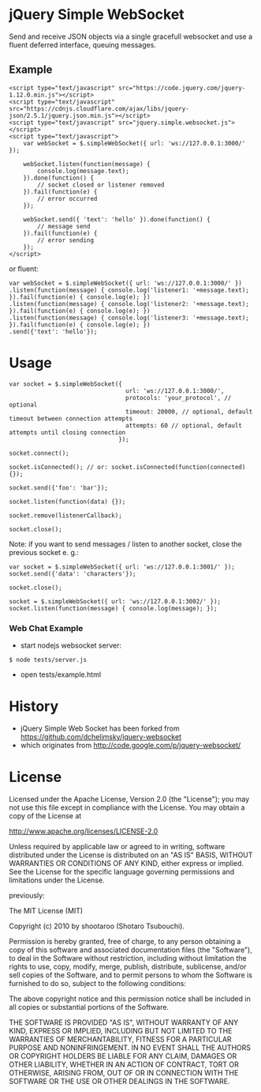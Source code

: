# jQuery Simple WebSocket
Send and receive JSON objects via a single gracefull websocket and use a fluent deferred interface, queuing messages.

## Example

```
<script type="text/javascript" src="https://code.jquery.com/jquery-1.12.0.min.js"></script>
<script type="text/javascript" src="https://cdnjs.cloudflare.com/ajax/libs/jquery-json/2.5.1/jquery.json.min.js"></script>
<script type="text/javascript" src="jquery.simple.websocket.js"></script>
<script type="text/javascript">
    var webSocket = $.simpleWebSocket({ url: 'ws://127.0.0.1:3000/' });

    webSocket.listen(function(message) {
        console.log(message.text);
    }).done(function() {
        // socket closed or listener removed
    }).fail(function(e) {
        // error occurred
    });

    webSocket.send({ 'text': 'hello' }).done(function() {
        // message send
    }).fail(function(e) {
        // error sending
    });
</script>
```

or fluent:
```
var webSocket = $.simpleWebSocket({ url: 'ws://127.0.0.1:3000/' })
.listen(function(message) { console.log('listener1: '+message.text); }).fail(function(e) { console.log(e); })
.listen(function(message) { console.log('listener2: '+message.text); }).fail(function(e) { console.log(e); })
.listen(function(message) { console.log('listener3: '+message.text); }).fail(function(e) { console.log(e); })
.send({'text': 'hello'});
```

# Usage
```
var socket = $.simpleWebSocket({
                                 url: 'ws://127.0.0.1:3000/',
                                 protocols: 'your_protocol', // optional
                                 timeout: 20000, // optional, default timeout between connection attempts
                                 attempts: 60 // optional, default attempts until closing connection
                               });

socket.connect();

socket.isConnected(); // or: socket.isConnected(function(connected) {});

socket.send({'foo': 'bar'});

socket.listen(function(data) {});

socket.remove(listenerCallback);

socket.close();
```
Note: if you want to send messages / listen to another socket, close the previous socket e. g.:
```
var socket = $.simpleWebSocket({ url: 'ws://127.0.0.1:3001/' });
socket.send({'data': 'characters'});

socket.close();

socket = $.simpleWebSocket({ url: 'ws://127.0.0.1:3002/' });
socket.listen(function(message) { console.log(message); });
```

### Web Chat Example
- start nodejs websocket server:
```
$ node tests/server.js
```
- open tests/example.html

# History
- jQuery Simple Web Socket has been forked from https://github.com/dchelimsky/jquery-websocket
- which originates from http://code.google.com/p/jquery-websocket/

# License
Licensed under the Apache License, Version 2.0 (the "License");
you may not use this file except in compliance with the License.
You may obtain a copy of the License at

   http://www.apache.org/licenses/LICENSE-2.0

Unless required by applicable law or agreed to in writing, software
distributed under the License is distributed on an "AS IS" BASIS,
WITHOUT WARRANTIES OR CONDITIONS OF ANY KIND, either express or implied.
See the License for the specific language governing permissions and
limitations under the License.

previously:

The MIT License (MIT)

Copyright (c) 2010 by shootaroo (Shotaro Tsubouchi).

Permission is hereby granted, free of charge, to any person obtaining a copy of this software and associated documentation files (the "Software"), to deal in the Software without restriction, including without limitation the rights to use, copy, modify, merge, publish, distribute, sublicense, and/or sell copies of the Software, and to permit persons to whom the Software is furnished to do so, subject to the following conditions:

The above copyright notice and this permission notice shall be included in all copies or substantial portions of the Software.

THE SOFTWARE IS PROVIDED "AS IS", WITHOUT WARRANTY OF ANY KIND, EXPRESS OR IMPLIED, INCLUDING BUT NOT LIMITED TO THE WARRANTIES OF MERCHANTABILITY, FITNESS FOR A PARTICULAR PURPOSE AND NONINFRINGEMENT. IN NO EVENT SHALL THE AUTHORS OR COPYRIGHT HOLDERS BE LIABLE FOR ANY CLAIM, DAMAGES OR OTHER LIABILITY, WHETHER IN AN ACTION OF CONTRACT, TORT OR OTHERWISE, ARISING FROM, OUT OF OR IN CONNECTION WITH THE SOFTWARE OR THE USE OR OTHER DEALINGS IN THE SOFTWARE.
